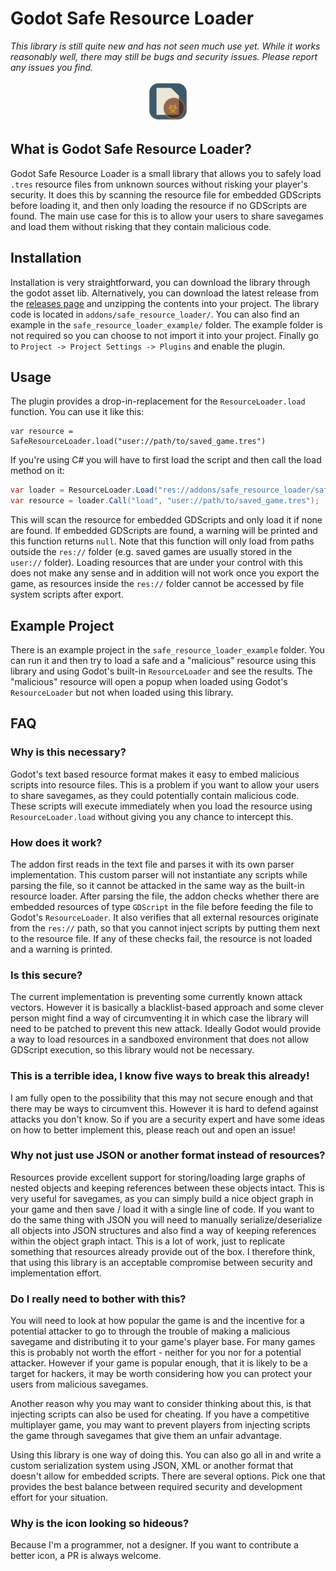 # Godot Safe Resource Loader

_This library is still quite new and has not seen much use yet. While it works reasonably well, there may still be bugs and security issues. Please report any issues you find._

<!--suppress HtmlDeprecatedAttribute -->
<p align="center"><img height="64" src="icon.svg" width="64"/></p>

## What is Godot Safe Resource Loader?

Godot Safe Resource Loader is a small library that allows you to safely load `.tres` resource files from unknown sources without risking your player's security. It does this by scanning the resource file for embedded GDScripts before loading it, and then only loading the resource if no GDScripts are found. The main use case for this is to allow your users to share savegames and load them without risking that they contain malicious code.


## Installation

Installation is very straightforward, you can download the library through the godot asset lib. Alternatively, you can download the latest release from the [releases page](releases/) and unzipping the contents into your project. The library code is located in `addons/safe_resource_loader/`. You can also find an example in the `safe_resource_loader_example/` folder. The example folder is not required so you can choose to not import it into your project. Finally go to `Project -> Project Settings -> Plugins` and enable the plugin.


## Usage

The plugin provides a drop-in-replacement for the `ResourceLoader.load` function. You can use it like this:

```gdscript
var resource = SafeResourceLoader.load("user://path/to/saved_game.tres")
```

If you're using C# you will have to first load the script and then call the load method on it:

```cs
var loader = ResourceLoader.Load("res://addons/safe_resource_loader/safe_resource_loader.gd") as Script;
var resource = loader.Call("load", "user://path/to/saved_game.tres");
```

This will scan the resource for embedded GDScripts and only load it if none are found. If embedded GDScripts are found, a warning will be printed and this function returns `null`. Note that this function will only load from paths outside the `res://` folder (e.g. saved games are usually stored in the `user://` folder). Loading resources that are under your control with this does not make any sense and in addition will not work once you export the game, as resources inside the `res://` folder cannot be accessed by file system scripts after export.

## Example Project

There is an example project in the `safe_resource_loader_example` folder. You can run it and then try to load a safe and a "malicious" resource using this library and using Godot's built-in `ResourceLoader` and see the results. The "malicious" resource will open a popup when loaded using Godot's `ResourceLoader` but not when loaded using this library.


## FAQ

### Why is this necessary?

Godot's text based resource format makes it easy to embed malicious scripts into resource files. This is a problem if you want to allow your users to share savegames, as they could potentially contain malicious code. These scripts will execute immediately when you load the resource using `ResourceLoader.load` without giving you any chance to intercept this.

### How does it work?

The addon first reads in the text file and parses it with its own parser implementation. This custom parser will not instantiate any scripts while parsing the file, so it cannot be attacked in the same way as the built-in resource loader. After parsing the file, the addon checks whether there are embedded resources of type `GDScript` in the file before feeding the file to Godot's `ResourceLoader`. It also verifies that all external resources originate from the `res://` path, so that you cannot inject scripts by putting them next to the resource file. If any of these checks fail, the resource is not loaded and a warning is printed.

### Is this secure?

The current implementation is preventing some currently known attack vectors. However it is basically a blacklist-based approach and some clever person might find a way of circumventing it in which case the library will need to be patched to prevent this new attack. Ideally Godot would provide a way to load resources in a sandboxed environment that does not allow GDScript execution, so this library would not be necessary.

### This is a terrible idea, I know five ways to break this already!

I am fully open to the possibility that this may not secure enough and that there may be ways to circumvent this. However it is hard to defend against attacks you don't know. So if you are a security expert and have some ideas on how to better implement this, please reach out and open an issue! 

### Why not just use JSON or another format instead of resources?

Resources provide excellent support for storing/loading large graphs of nested objects and keeping references between these objects intact. This is very useful for savegames, as you can simply build a nice object graph in your game and then save / load it with a single line of code. If you want to do the same thing with JSON you will need to manually serialize/deserialize all objects into JSON structures and also find a way of keeping references within the object graph intact. This is a lot of work, just to replicate something that resources already provide out of the box. I therefore think, that using this library is an acceptable compromise between security and implementation effort.

### Do I really need to bother with this?

You will need to look at how popular the game is and the incentive for a potential attacker to go to through the trouble of making a malicious savegame and distributing it to your game's player base. For many games this is probably not worth the effort - neither for you nor for a potential attacker. However if your game is popular enough, that it is likely to be a target for hackers, it may be worth considering how you can protect your users from malicious savegames. 

Another reason why you may want to consider thinking about this, is that injecting scripts can also be used for cheating. If you have a competitive multiplayer game, you may want to prevent players from injecting scripts the game through savegames that give them an unfair advantage.

Using this library is one way of doing this. You can also go all in and write a custom serialization system using JSON, XML or another format that doesn't allow for embedded scripts. There are several options. Pick one that provides the best balance between required security and development effort for your situation.

### Why is the icon looking so hideous?

Because I'm a programmer, not a designer. If you want to contribute a better icon, a PR is always welcome.
